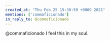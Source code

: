 ```yaml
---
created_at: "Thu Feb 25 15:30:59 +0000 2021"
mentions: ['commaficionado']
in_reply_to: @commaficionado
---
```


@commaficionado I feel this in my soul.